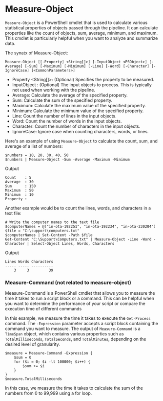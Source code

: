 # Measure-Object

`Measure-Object` is a PowerShell cmdlet that is used to calculate various statistical properties of objects passed through the pipeline. It can calculate properties like the count of objects, sum, average, minimum, and maximum. This cmdlet is particularly helpful when you want to analyze and summarize data.

The synatx of Measure-Object:
```
Measure-Object [[-Property] <String[]>] [-InputObject <PSObject>] [-Average] [-Sum] [-Maximum] [-Minimum] [-Line] [-Word] [-Character] [-IgnoreCase] [<CommonParameters>]
```
- Property <String[]>: (Optional) Specifies the property to be measured.
- InputObject <PSObject>: (Optional) The input objects to process. This is typically not used when working with the pipeline.
- Average: Calculate the average of the specified property.
- Sum: Calculate the sum of the specified property.
- Maximum: Calculate the maximum value of the specified property.
- Minimum: Calculate the minimum value of the specified property.
- Line: Count the number of lines in the input objects.
- Word: Count the number of words in the input objects.
- Character: Count the number of characters in the input objects.
- IgnoreCase: Ignore case when counting characters, words, or lines.
  
Here's an example of using `Measure-Object` to calculate the count, sum, and average of a list of numbers:
```
$numbers = 10, 20, 30, 40, 50
$numbers | Measure-Object -Sum -Average -Maximum -Minimum  
```  
Output
```
Count    : 5
Average  : 30
Sum      : 150
Maximum  : 50
Minimum  : 10
Property :   
```
Another example would be to count the lines, words, and characters in a text file:
```
# Write the computer names to the text file
$computerNames = @("in-ota-192251", "in-ota-192234", "in-ota-230204")
$file = "C:\support\computers.txt"
$computerNames | Set-Content -Path $file  
Get-Content "C:\Support\Computers.txt" | Measure-Object -Line -Word -Character | Select-Object Lines, Words, Characters 
```
Output
```
Lines Words Characters
----- ----- ----------
    3     3         39        
```
### Measure-Command (not related to measure-object)
  
Measure-Command is a PowerShell cmdlet that allows you to measure the time it takes to run a script block or a command. This can be helpful when you want to determine the performance of your script or compare the execution time of different commands
  
In this example, we measure the time it takes to execute the `Get-Process` command. The `-Expression` parameter accepts a script block containing the command you want to measure. The output of `Measure-Command` is a `TimeSpan` object, which contains various properties such as `TotalMilliseconds`, `TotalSeconds`, and `TotalMinutes`, depending on the desired level of granularity.  
```  
$measure = Measure-Command -Expression {
    $sum = 0
    for ($i = 0; $i -lt 100000; $i++) {
        $sum += $i
    }
}
$measure.TotalMilliseconds
```
In this case, we measure the time it takes to calculate the sum of the numbers from 0 to 99,999 using a for loop.  
  
